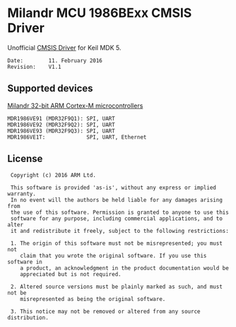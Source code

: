 # Milandr MCU 1986BExx CMSIS Driver

Unofficial [CMSIS Driver](http://www.keil.com/pack/doc/CMSIS/Driver/html/index.html) for Keil MDK 5.

```
Date:        11. February 2016
Revision:    V1.1
```

## Supported devices

[Milandr 32-bit АRМ Cortex-М microcontrollers](http://milandr.ru/index.php?mact=Products,cntnt01,default,0&cntnt01hierarchyid=6&cntnt01returnid=67)

```
MDR1986VE91 (MDR32F9Q1): SPI, UART
MDR1986VE92 (MDR32F9Q2): SPI, UART
MDR1986VE93 (MDR32F9Q3): SPI, UART
MDR1986VE1T:             SPI, UART, Ethernet
```

## License

```
 Copyright (c) 2016 ARM Ltd.
 
 This software is provided 'as-is', without any express or implied warranty.
 In no event will the authors be held liable for any damages arising from
 the use of this software. Permission is granted to anyone to use this
 software for any purpose, including commercial applications, and to alter
 it and redistribute it freely, subject to the following restrictions:
 
 1. The origin of this software must not be misrepresented; you must not
    claim that you wrote the original software. If you use this software in
    a product, an acknowledgment in the product documentation would be
    appreciated but is not required.
 
 2. Altered source versions must be plainly marked as such, and must not be
    misrepresented as being the original software.
 
 3. This notice may not be removed or altered from any source distribution.
```
